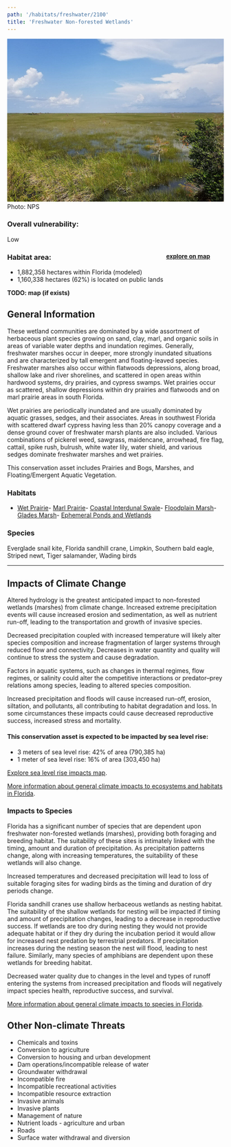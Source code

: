 ```yaml
---
path: '/habitats/freshwater/2100'
title: 'Freshwater Non-forested Wetlands'
---
```


<content-header icon="freshwater_nonforested_wetlands" title="Freshwater Non-forested Wetlands"></content-header>

<div id="TopSection">

<div class="header-photo"><img src="2100.jpg" alt="Photo for 2100"/>
<figcaption>Photo: NPS</figcaption></div>

<div>

### Overall vulnerability:

<div class="vulnerability vulnerability-low">Low</div>

<h3>Habitat area: 
<a href="/habitats/freshwater/2100/map" style="float:right;font-size:smaller;margin-right: 2rem;">
<fa-icon name="map"></fa-icon>
explore on map
</a>
</h3>

-   1,882,358 hectares within Florida (modeled)
-   1,160,338 hectares (62%) is located on public lands

</div>
</div>

**TODO: map (if exists)**

## General Information

These wetland communities are dominated by a wide assortment of herbaceous plant species growing on sand, clay, marl, and organic soils in areas of variable water depths and inundation regimes. Generally, freshwater marshes occur in deeper, more strongly inundated situations and are characterized by tall emergent and floating-leaved species. Freshwater marshes also occur within flatwoods depressions, along broad, shallow lake and river shorelines, and scattered in open areas within hardwood systems, dry prairies, and cypress swamps.   Wet prairies occur as scattered, shallow depressions within dry prairies and flatwoods and on marl prairie areas in south Florida.   

Wet prairies are periodically inundated and are usually dominated by aquatic grasses, sedges, and their associates.  Areas in southwest Florida with scattered dwarf cypress having less than 20% canopy coverage and a dense ground cover of freshwater marsh plants are also included. Various combinations of pickerel weed, sawgrass, maidencane, arrowhead, fire flag, cattail, spike rush, bulrush, white water lily, water shield, and various sedges dominate freshwater marshes and wet prairies.

This conservation asset includes Prairies and Bogs, Marshes, and Floating/Emergent Aquatic Vegetation.

### Habitats

- [Wet Prairie](/habitats//habitats/freshwater/2111)- [Marl Prairie](/habitats//habitats/freshwater/2113)- [Coastal Interdunal Swale](/habitats//habitats/freshwater/2122)- [Floodplain Marsh](/habitats//habitats/freshwater/2123)- [Glades Marsh](/habitats//habitats/freshwater/2125)- [Ephemeral Ponds and Wetlands](/habitats//habitats/freshwater/2160)



### Species

Everglade snail kite, Florida sandhill crane, Limpkin, Southern bald eagle, Striped newt, Tiger salamander, Wading birds

<hr />

## Impacts of Climate Change

Altered hydrology is the greatest anticipated impact to non-forested wetlands (marshes) from climate change.  Increased extreme precipitation events will cause increased erosion and sedimentation, as well as nutrient run-off, leading to the transportation and growth of invasive species.   

Decreased precipitation coupled with increased temperature will likely alter species composition and increase fragmentation of larger systems through reduced flow and connectivity.  Decreases in water quantity and quality will continue to stress the system and cause degradation. 

Factors in aquatic systems, such as changes in thermal regimes, flow regimes, or salinity could alter the competitive interactions or predator–prey relations among species, leading to altered species composition.  

Increased precipitation and floods will cause increased run-off, erosion, siltation, and pollutants, all contributing to habitat degradation and loss.  In some circumstances these impacts could cause decreased reproductive success, increased stress and mortality.


#### This conservation asset is expected to be impacted by sea level rise:

- 3 meters of sea level rise: 42% of area (790,385 ha)
- 1 meter of sea level rise: 16% of area (303,450 ha)

[Explore sea level rise impacts map](/habitats/freshwater/2100/map).


[More information about general climate impacts to ecosystems and habitats in Florida](/impacts/habitats).

### Impacts to Species

Florida has a significant number of species that are dependent upon freshwater non-forested wetlands (marshes), providing both foraging and breeding habitat. The suitability of these sites is intimately linked with the timing, amount and duration of precipitation.  As precipitation patterns change, along with increasing temperatures, the suitability of these wetlands will also change.  

Increased temperatures and decreased precipitation will lead to loss of suitable foraging sites for wading birds as the timing and duration of dry periods change.  

Florida sandhill cranes use shallow herbaceous wetlands as nesting habitat.  The suitability of the shallow wetlands for nesting will be impacted if timing and amount of precipitation changes, leading to a decrease in reproductive success.  If wetlands are too dry during nesting they would not provide adequate habitat or if they dry during the incubation period it would allow for increased nest predation by terrestrial predators.  If precipitation increases during the nesting season the nest will flood, leading to nest failure.   Similarly, many species of amphibians are dependent upon these wetlands for breeding habitat.  

Decreased water quality due to changes in the level and types of runoff entering the systems from increased precipitation and floods will negatively impact species health, reproductive success, and survival.

[More information about general climate impacts to species in Florida](/impacts/species).

## Other Non-climate Threats

-	Chemicals and toxins
-	Conversion to agriculture
-	Conversion to housing and urban development
-	Dam operations/incompatible release of water
-	Groundwater withdrawal
-	Incompatible fire
-	Incompatible recreational activities
-	Incompatible resource extraction
-	Invasive animals
-	Invasive plants
-	Management of nature
-	Nutrient loads - agriculture and urban
-	Roads
-	Surface water withdrawal and diversion





